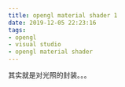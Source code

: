 ```yaml
---
title: opengl material shader 1
date: 2019-12-05 22:23:16
tags:
- opengl
- visual studio
- opengl material shader
---
```


其实就是对光照的封装。。。

<!--more-->